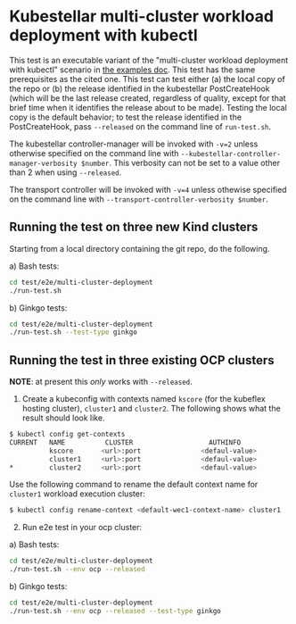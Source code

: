 # Kubestellar multi-cluster workload deployment with kubectl

This test is an executable variant of the "multi-cluster workload deployment with kubectl" scenario in [the examples doc](../../../docs/content/direct/examples.md). This test has the same prerequisites as the cited one. This test can test either (a) the  local copy of the repo or (b) the release identified in the kubestellar PostCreateHook (which will be the last release created, regardless of quality, except for that brief time when it identifies the release about to be made). Testing the local copy is the default behavior; to test the release identified in the PostCreateHook, pass `--released` on the command line of `run-test.sh`.

The kubestellar controller-manager will be invoked with `-v=2` unless otherwise specified on the command line with `--kubestellar-controller-manager-verbosity $number`. This verbosity can not be set to a value other than 2 when using `--released`.

The transport controller will be invoked with `-v=4` unless othewise specified on the command line with `--transport-controller-verbosity $number`.

## Running the test on three new Kind clusters

Starting from a local directory containing the git repo, do the following.

a) Bash tests:
```bash
cd test/e2e/multi-cluster-deployment
./run-test.sh
```

b) Ginkgo tests:
```bash
cd test/e2e/multi-cluster-deployment
./run-test.sh --test-type ginkgo
```

## Running the test in three existing OCP clusters

**NOTE**: at present this _only_ works with `--released`.

1. Create a kubeconfig with contexts named `kscore` (for the kubeflex hosting cluster), `cluster1` and `cluster2`. The following shows what the result should look like.

```bash
$ kubectl config get-contexts
CURRENT   NAME          CLUSTER                   AUTHINFO               NAMESPACE
          kscore       <url>:port               <defaul-value>            default
          cluster1     <url>:port               <defaul-value>            default
*         cluster2     <url>:port               <defaul-value>            default
```

Use the following command to rename the default context name for `cluster1` workload execution cluster:

```bash 
$ kubectl config rename-context <default-wec1-context-name> cluster1
```

2. Run e2e test in your ocp cluster:

a) Bash tests:
```bash
cd test/e2e/multi-cluster-deployment
./run-test.sh --env ocp --released
```

b) Ginkgo tests:
```bash
cd test/e2e/multi-cluster-deployment
./run-test.sh --env ocp --released --test-type ginkgo
```
